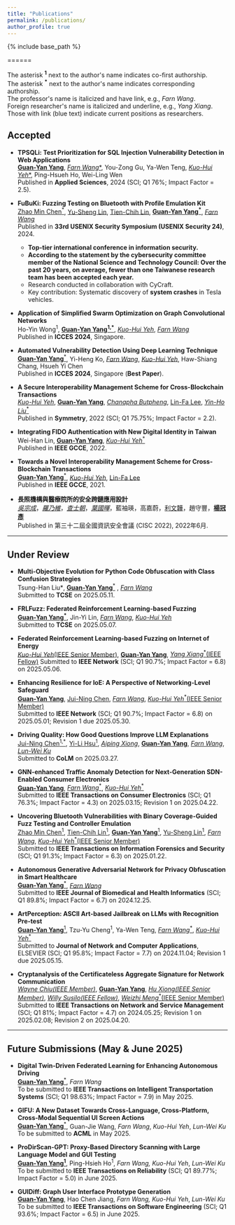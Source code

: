 ```yaml
---
title: "Publications"
permalink: /publications/
author_profile: true
---
```



<!-- Welcome to collaborate on research. -->

<!-- {% if site.author.googlescholar %}
  <div class="wordwrap">You can find most of my articles on <a href="{{site.author.googlescholar}}">my Google Scholar profile</a>.</div>
{% endif %} -->

{% include base_path %}

======

The asterisk **<sup>1</sup>** next to the author's name indicates co-first authorship.  
The asterisk **<sup>*</sup>** next to the author's name indicates corresponding authorship.  
The professor's name is italicized and have link, e.g., *Farn Wang*.  
Foreign researcher's name is italicized and underline, e.g., *Yang Xiang*.  
Those with link (blue text) indicate current positions as researchers.

## Accepted

- **TPSQLi: Test Prioritization for SQL Injection Vulnerability Detection in Web Applications**  
  [**Guan-Yan Yang**](https://orcid.org/0009-0002-2539-9057), [*Farn Wang**](https://cc.ee.ntu.edu.tw/~farn/), You-Zong Gu, Ya-Wen Teng, [*Kuo-Hui Yeh**](https://scholar.google.com/citations?user=nLG4OMAAAAAJ&hl=zh-TW), Ping-Hsueh Ho, Wei-Ling Wen  
  Published in **Applied Sciences**, 2024 (SCI; Q1 76%; Impact Factor = 2.5).

- **FuBuKi: Fuzzing Testing on Bluetooth with Profile Emulation Kit**  
  [Zhao Min Chen<sup>*</sup>](https://cybersec.ithome.com.tw/2025/en/speaker-page/1758), [Yu-Sheng Lin](https://blog.star03.me/about/), [Tien-Chih Lin](https://tw.linkedin.com/in/dange-lin), [**Guan-Yan Yang<sup>*</sup>**](https://orcid.org/0009-0002-2539-9057), [*Farn Wang*](https://cc.ee.ntu.edu.tw/~farn/)  
  Published in **33rd USENIX Security Symposium (USENIX Security 24)**, 2024.  
  - **Top-tier international conference in information security.** 
  - **According to the statement by the cybersecurity committee member of the National Science and Technology Council: Over the past 20 years, on average, fewer than one Taiwanese research team has been accepted each year.**
  - Research conducted in collaboration with CyCraft.  
  - Key contribution: Systematic discovery of **system crashes** in Tesla vehicles.

- **Application of Simplified Swarm Optimization on Graph Convolutional Networks**  
  Ho-Yin Wong<sup>1</sup>, [**Guan-Yan Yang<sup>1,*</sup>**](https://orcid.org/0009-0002-2539-9057), [*Kuo-Hui Yeh*](https://scholar.google.com/citations?user=nLG4OMAAAAAJ&hl=zh-TW), [*Farn Wang*](https://cc.ee.ntu.edu.tw/~farn/)  
  Published in **ICCES 2024**, Singapore.

- **Automated Vulnerability Detection Using Deep Learning Technique**  
  [**Guan-Yan Yang**<sup>*</sup>](https://orcid.org/0009-0002-2539-9057), Yi-Heng Ko, [*Farn Wang*](https://cc.ee.ntu.edu.tw/~farn/), [*Kuo-Hui Yeh*](https://scholar.google.com/citations?user=nLG4OMAAAAAJ&hl=zh-TW), Haw-Shiang Chang, Hsueh Yi Chen  
  Published in **ICCES 2024**, Singapore (**Best Paper**).

- **A Secure Interoperability Management Scheme for Cross-Blockchain Transactions**  
  [*Kuo-Hui Yeh*](https://scholar.google.com/citations?user=nLG4OMAAAAAJ&hl=zh-TW), [**Guan-Yan Yang**]((https://orcid.org/0009-0002-2539-9057)), [*Chanapha Butpheng*](https://scholar.google.com/citations?user=UmmojZwAAAAJ&hl=zh-TW&oi=ao), [Lin-Fa Lee](https://dblp.org/pid/307/7952.html), [*Yin-Ho Liu*<sup>*</sup>](https://sys.ndhu.edu.tw/RD/TeacherTreasury/tlist.aspx?tcher=11767)  
  Published in **Symmetry**, 2022 (SCI; Q1 75.75%; Impact Factor = 2.2).

- **Integrating FIDO Authentication with New Digital Identity in Taiwan**  
  Wei-Han Lin, [**Guan-Yan Yang**](https://orcid.org/0009-0002-2539-9057), [*Kuo-Hui Yeh*<sup>*</sup>](https://scholar.google.com/citations?user=nLG4OMAAAAAJ&hl=zh-TW)  
  Published in **IEEE GCCE**, 2022.

- **Towards a Novel Interoperability Management Scheme for Cross-Blockchain Transactions**  
  [**Guan-Yan Yang**<sup>*</sup>](https://orcid.org/0009-0002-2539-9057), [*Kuo-Hui Yeh*](https://scholar.google.com/citations?user=nLG4OMAAAAAJ&hl=zh-TW), [Lin-Fa Lee](https://dblp.org/pid/307/7952.html)  
  Published in **IEEE GCCE**, 2021.

- **長照機構與醫療院所的安全跨鏈應用設計**  
  [_吳宗成_](https://www.cs.ntust.edu.tw/p/405-1102-104683,c10827.php)，[_羅乃維_](https://www.cs.ntust.edu.tw/p/406-1102-105977,r2079.php?Lang=zh-tw)，[_查士朝_](https://www.cs.ntust.edu.tw/p/405-1102-106269,c10961.php)，[_葉國暉_]((https://scholar.google.com/citations?user=nLG4OMAAAAAJ&hl=zh-TW))，藍袖瑛，高嘉蔚，[利文韡](https://scholar.google.com/citations?user=cK21GBwAAAAJ&hl=zh-TW)，趙守豐，[**楊冠彥**](https://orcid.org/0009-0002-2539-9057)  
  Published in 第三十二屆全國資訊安全會議 (CISC 2022), 2022年6月.

---

## Under Review

- **Multi-Objective Evolution for Python Code Obfuscation with Class Confusion Strategies**  
  Tsung-Han Liu*<sup>*</sup>*, [**Guan-Yan Yang**<sup>*</sup>](https://orcid.org/0009-0002-2539-9057) , [*Farn Wang*](https://cc.ee.ntu.edu.tw/~farn/)  
  Submitted to **TCSE** on 2025.05.11.

- **FRLFuzz: Federated Reinforcement Learning-based Fuzzing**  
  [**Guan-Yan Yang<sup>*</sup>**](https://orcid.org/0009-0002-2539-9057), Jin-Yi Lin, [*Farn Wang*](https://cc.ee.ntu.edu.tw/~farn/), [*Kuo-Hui Yeh*](https://scholar.google.com/citations?user=nLG4OMAAAAAJ&hl=zh-TW)  
  Submitted to **TCSE** on 2025.05.07.

- **Federated Reinforcement Learning-based Fuzzing on Internet of Energy**  
  [*Kuo-Hui Yeh*(IEEE Senior Member)](https://scholar.google.com/citations?user=nLG4OMAAAAAJ&hl=zh-TW), [**Guan-Yan Yang**](https://orcid.org/0009-0002-2539-9057), [*Yang Xiang*<sup>*</sup>(IEEE Fellow)](https://scholar.google.com.au/citations?user=7ymTWY4AAAAJ&hl=en) 
  Submitted to **IEEE Network** (SCI; Q1 90.7%; Impact Factor = 6.8) on 2025.05.06.

- **Enhancing Resilience for IoE: A Perspective of Networking-Level Safeguard**  
  [**Guan-Yan Yang**](https://orcid.org/0009-0002-2539-9057), [Jui-Ning Chen](https://orcid.org/0009-0002-6508-130X), [*Farn Wang*](https://cc.ee.ntu.edu.tw/~farn/), [*Kuo-Hui Yeh*<sup>*</sup>(IEEE Senior Member)](https://scholar.google.com/citations?user=nLG4OMAAAAAJ&hl=zh-TW)  
  Submitted to **IEEE Network** (SCI; Q1 90.7%; Impact Factor = 6.8) on 2025.05.01; Revision 1 due 2025.05.30.

- **Driving Quality: How Good Questions Improve LLM Explanations**  
  [Jui-Ning Chen<sup>1,*</sup>](https://orcid.org/0009-0002-6508-130X), [Yi-Li Hsu<sup>1</sup>](https://orcid.org/0000-0001-9778-5921), [*Aiping Xiong*](https://ist.psu.edu/directory/axx29), [**Guan-Yan Yang**](https://orcid.org/0009-0002-2539-9057), [*Farn Wang*](https://cc.ee.ntu.edu.tw/~farn/), [*Lun-Wei Ku*](https://homepage.iis.sinica.edu.tw/pages/lwku/vita_en.html)  
  Submitted to **CoLM** on 2025.03.27.

- **GNN-enhanced Traffic Anomaly Detection for Next-Generation SDN-Enabled Consumer Electronics**  
  [**Guan-Yan Yang**](https://orcid.org/0009-0002-2539-9057), [*Farn Wang*<sup>*</sup>](https://cc.ee.ntu.edu.tw/~farn/), [*Kuo-Hui Yeh*<sup>*</sup>](https://scholar.google.com/citations?user=nLG4OMAAAAAJ&hl=zh-TW)  
  Submitted to **IEEE Transactions on Consumer Electronics** (SCI; Q1 76.3%; Impact Factor = 4.3) on 2025.03.15; Revision 1 on 2025.04.22.

- **Uncovering Bluetooth Vulnerabilities with Binary Coverage-Guided Fuzz Testing and Controller Emulation**  
  [Zhao Min Chen<sup>1</sup>](https://cybersec.ithome.com.tw/2025/en/speaker-page/1758), [Tien-Chih Lin<sup>1</sup>](https://tw.linkedin.com/in/dange-lin), [**Guan-Yan Yang**<sup>1</sup>](https://orcid.org/0009-0002-2539-9057), [Yu-Sheng Lin<sup>1</sup>](https://blog.star03.me/about/), [*Farn Wang*](https://cc.ee.ntu.edu.tw/~farn/), [*Kuo-Hui Yeh*<sup>*</sup>(IEEE Senior Member)](https://scholar.google.com/citations?user=nLG4OMAAAAAJ&hl=zh-TW)  
  Submitted to **IEEE Transactions on Information Forensics and Security** (SCI; Q1 91.3%; Impact Factor = 6.3) on 2025.01.22.

- **Autonomous Generative Adversarial Network for Privacy Obfuscation in Smart Healthcare**  
  [**Guan-Yan Yang**<sup>*</sup>](https://orcid.org/0009-0002-2539-9057), [*Farn Wang*](https://cc.ee.ntu.edu.tw/~farn/)  
  Submitted to **IEEE Journal of Biomedical and Health Informatics** (SCI; Q1 89.8%; Impact Factor = 6.7) on 2024.12.25.

- **ArtPerception: ASCII Art-based Jailbreak on LLMs with Recognition Pre-test**  
  [**Guan-Yan Yang**<sup>1</sup>](https://orcid.org/0009-0002-2539-9057), Tzu-Yu Cheng<sup>1</sup>, Ya-Wen Teng, [*Farn Wang*<sup>*</sup>](https://cc.ee.ntu.edu.tw/~farn/), [*Kuo-Hui Yeh*<sup>*</sup>](https://scholar.google.com/citations?user=nLG4OMAAAAAJ&hl=zh-TW)  
  Submitted to **Journal of Network and Computer Applications**, ELSEVIER (SCI; Q1 95.8%; Impact Factor = 7.7) on 2024.11.04; Revision 1 due 2025.05.15.

- **Cryptanalysis of the Certificateless Aggregate Signature for Network Communication**  
  [*Wayne Chiu(IEEE Member)*](https://scholar.google.com/citations?user=rP2btXQAAAAJ&hl=zh-TW), [**Guan-Yan Yang**](https://orcid.org/0009-0002-2539-9057), [*Hu Xiong(IEEE Senior Member)*](https://scholar.google.com/citations?user=dZR8algAAAAJ&hl=zh-CN), [*Willy Susilo(IEEE Fellow)*](https://scholar.google.com.au/citations?user=eNOmOvkAAAAJ&hl=en), [*Weizhi Meng*<sup>*</sup>(IEEE Senior Member)](https://scholar.google.com/citations?user=OlepJ5wAAAAJ&hl=en)  
  Submitted to **IEEE Transactions on Network and Service Management** (SCI; Q1 81%; Impact Factor = 4.7) on 2024.05.25; Revision 1 on 2025.02.08; Revision 2 on 2025.04.20.

---

## Future Submissions (May & June 2025)

- **Digital Twin-Driven Federated Learning for Enhancing Autonomous Driving**  
  [**Guan-Yan Yang**<sup>*</sup>](https://orcid.org/0009-0002-2539-9057), *Farn Wang*  
  To be submitted to **IEEE Transactions on Intelligent Transportation Systems** (SCI; Q1 98.63%; Impact Factor = 7.9) in May 2025.

- **GIFU: A New Dataset Towards Cross-Language, Cross-Platform, Cross-Modal Sequential UI Screen Actions**  
  [**Guan-Yan Yang**<sup>*</sup>](https://orcid.org/0009-0002-2539-9057), Guan-Jie Wang, *Farn Wang*, *Kuo-Hui Yeh*, *Lun-Wei Ku*  
  To be submitted to **ACML** in May 2025.

- **ProDirScan-GPT: Proxy-Based Directory Scanning with Large Language Model and GUI Testing**  
  [**Guan-Yan Yang<sup>1</sup>**](https://orcid.org/0009-0002-2539-9057), Ping-Hsieh Ho<sup>1</sup>, *Farn Wang*<sup>*</sup>, *Kuo-Hui Yeh*<sup>*</sup>, *Lun-Wei Ku*  
  To be submitted to **IEEE Transactions on Reliability** (SCI; Q1 89.77%; Impact Factor = 5.0) in June 2025.

- **GUIDiff: Graph User Interface Prototype Generation**  
  [**Guan-Yan Yang**](https://orcid.org/0009-0002-2539-9057), Hao Chen Jiang, *Farn Wang*<sup>*</sup>, *Kuo-Hui Yeh*<sup>*</sup>, *Lun-Wei Ku*  
  To be submitted to **IEEE Transactions on Software Engineering** (SCI; Q1 93.6%; Impact Factor = 6.5) in June 2025.
